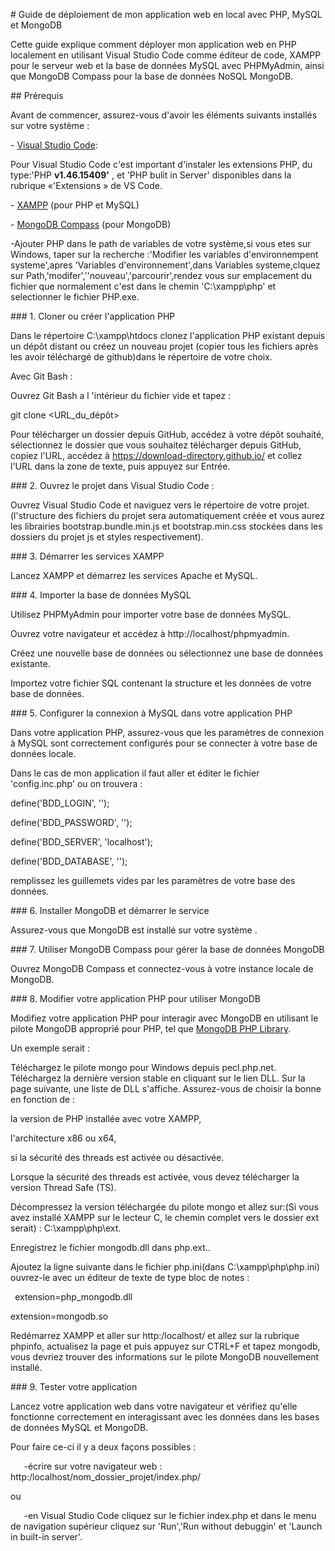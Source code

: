 ﻿\# Guide de déploiement de mon application web en local avec PHP, MySQL et MongoDB

Cette guide explique comment déployer mon application web en PHP localement en utilisant Visual Studio Code comme éditeur de code, XAMPP pour le serveur web et la base de données MySQL avec PHPMyAdmin, ainsi que MongoDB Compass pour la base de données NoSQL MongoDB.

\## Prérequis

Avant de commencer, assurez-vous d'avoir les éléments suivants installés sur votre système :

\- [Visual Studio Code](<https://code.visualstudio.com/>):

Pour Visual Studio Code c'est important d'instaler les extensions PHP, du type:'PHP **v1.46.15409'** , et 'PHP bulit in Server' disponibles dans la rubrique «'Extensions » de VS Code.

\- [XAMPP](https://www.apachefriends.org/index.html) (pour PHP et MySQL)

\- [MongoDB Compass](https://www.mongodb.com/try/download/compass) (pour MongoDB)

-Ajouter PHP dans le path de variables de votre système,si vous etes sur Windows, taper sur la recherche :'Modifier les variables d'environnempent systeme',apres 'Variables d'environnement',dans Variables systeme,clquez sur Path,'modifer',''nouveau','parcourir',rendez vous sur emplacement du fichier que normalement c'est dans le chemin 'C:\xampp\php' et selectionner le fichier  PHP.exe.

\### 1. Cloner ou créer l'application PHP

Dans le répertoire C:\xampp\htdocs clonez l'application PHP existant depuis un dépôt distant ou créez un nouveau projet (copier tous les fichiers après les avoir téléchargé de github)dans le répertoire de votre choix.

Avec Git Bash :

Ouvrez Git Bash a l 'intérieur du  fichier vide et tapez :

git clone <URL\_du\_dépôt>

Pour télécharger un dossier depuis GitHub, accédez à votre dépôt souhaité, sélectionnez le dossier que vous souhaitez télécharger depuis GitHub, copiez l'URL, accédez à <https://download-directory.github.io/> et collez l'URL dans la zone de texte, puis appuyez sur Entrée.


\### 2. Ouvrez le projet dans Visual Studio Code :

Ouvrez Visual Studio Code et naviguez vers le répertoire de votre projet.
(l'structure des fichiers du projet sera automatiquement créée et vous aurez les librairies bootstrap.bundle.min.js et bootstrap.min.css stockées dans les dossiers du projet js et styles respectivement).



\### 3. Démarrer les services XAMPP

Lancez XAMPP et démarrez les services Apache et MySQL.


\### 4. Importer la base de données MySQL

Utilisez PHPMyAdmin pour importer votre base de données MySQL.

Ouvrez votre navigateur et accédez à http://localhost/phpmyadmin.

Créez une nouvelle base de données ou sélectionnez une base de données existante.

Importez votre fichier SQL contenant la structure et les données de votre base de données.



\### 5.  Configurer la connexion à MySQL dans votre application PHP

Dans votre application PHP, assurez-vous que les paramètres de connexion à MySQL sont correctement configurés pour se connecter à votre base de données locale.

Dans le cas de mon application il faut aller et éditer le fichier 'config.inc.php' ou on trouvera :

define('BDD\_LOGIN', '');

define('BDD\_PASSWORD', '');

define('BDD\_SERVER', 'localhost');

define('BDD\_DATABASE', '');

remplissez les guillemets vides par les paramètres de votre base des données.

\### 6.  Installer MongoDB et démarrer le service

Assurez-vous que MongoDB est installé sur votre système .


\### 7. Utiliser MongoDB Compass pour gérer la base de données MongoDB

Ouvrez MongoDB Compass et connectez-vous à votre instance locale de MongoDB.


\### 8. Modifier votre application PHP pour utiliser MongoDB

Modifiez votre application PHP pour interagir avec MongoDB en utilisant le pilote MongoDB approprié pour PHP, tel que [MongoDB PHP Library](https://docs.mongodb.com/drivers/php/).

Un exemple serait :

Téléchargez le pilote mongo pour Windows depuis pecl.php.net. Téléchargez la dernière version stable en cliquant sur le lien DLL. Sur la page suivante, une liste de DLL s'affiche. Assurez-vous de choisir la bonne en fonction de :

la version de PHP installée avec votre XAMPP,

l'architecture x86 ou x64,

si la sécurité des threads est activée ou désactivée.

Lorsque la sécurité des threads est activée, vous devez télécharger la version Thread Safe (TS).

Décompressez la version téléchargée du pilote mongo et allez sur:(Si vous avez installé XAMPP sur le lecteur C, le chemin complet vers le dossier ext serait) : C:\xampp\php\ext.

Enregistrez le fichier mongodb.dll dans php.ext..

Ajoutez la ligne suivante dans le fichier php.ini(dans C:\xampp\php\php.ini) ouvrez-le avec un éditeur de texte de type bloc de notes :

` `extension=php\_mongodb.dll

extension=mongodb.so

Redémarrez XAMPP et aller sur http:/localhost/ et allez sur la rubrique  phpinfo, actualisez la page et puis  appuyez sur CTRL+F et tapez mongodb, vous devriez trouver des informations sur le pilote MongoDB nouvellement installé.



\### 9. Tester votre application

Lancez votre application web dans votre navigateur et vérifiez qu'elle fonctionne correctement en interagissant avec les données dans les bases de données MySQL et MongoDB.

Pour faire ce-ci il y a deux façons possibles :

`	`-écrire sur votre navigateur web : http:/localhost/nom_dossier_projet/index.php/

ou

`	`-en Visual Studio Code cliquez sur le fichier index.php et dans le menu de navigation supérieur cliquez sur 'Run','Run without debuggin' et 'Launch in built-in server'.





